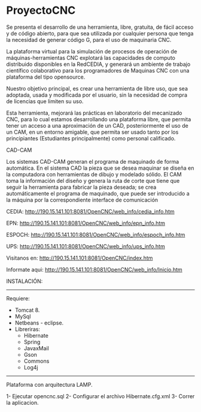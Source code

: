 ProyectoCNC
===========

Se presenta el desarrollo de una herramienta, libre, gratuita, de fácil acceso y de código abierto, para que sea utilizada por cualquier persona que tenga la necesidad de generar código G, para el uso de maquinaria CNC.

La plataforma virtual para la simulación de procesos de operación de máquinas-herramientas CNC explotará las capacidades de computo distribuido disponibles en la RedCEDIA, y generará un ambiente de trabajo científico colaborativo para los programadores de Maquinas CNC con una plataforma del tipo opensource.

Nuestro objetivo principal, es crear una herramienta de libre uso, que sea adoptada, usada y modificada por el usuario, sin la necesidad de compra de licencias que limiten su uso.

Esta herramienta, mejorará las prácticas en laboratorio del mecanizado CNC, para lo cual estamos desarrollando una plataforma libre, que permita tener un acceso a una aproximación de un CAD, posteriormente el uso de un CAM, en un entorno amigable, que permita ser usado tanto por los principiantes (Estudiantes principalmente) como personal calificado.

CAD-CAM 

Los sistemas CAD-CAM generan el programa de maquinado de forma automática. En el sistema CAD la pieza que se desea maquinar se diseña en la computadora con herramientas de dibujo y modelado sólido. El CAM toma la información del diseño y genera la ruta de corte que tiene que seguir la herramienta para fabricar la pieza deseada; se crea automáticamente el programa de maquinado, que puede ser introducido a la máquina por la correspondiente interface de comunicación

CEDIA:
http://190.15.141.101:8081/OpenCNC/web_info/cedia_info.htm

EPN:
http://190.15.141.101:8081/OpenCNC/web_info/epn_info.htm

ESPOCH:
http://190.15.141.101:8081/OpenCNC/web_info/espoch_info.htm

UPS:
http://190.15.141.101:8081/OpenCNC/web_info/ups_info.htm

Visitanos en: 
http://190.15.141.101:8081/OpenCNC/index.htm

Informate aqui: 
http://190.15.141.101:8081/OpenCNC/web_info/Inicio.htm


INSTALACIÓN:
______________________________________________________________________________________________________________________
Requiere:
* Tomcat 8.
* MySql
* Netbeans - eclipse.
* Libreriras:
   * Hibernate
   * Spring
   * JavaxMail
   * Gson
   * Commons
   * Log4j

_______________________________________________________________________________________________________________________

Plataforma con arquitectura LAMP.

1- Ejecutar opencnc.sql
2- Configurar el archivo Hibernate.cfg.xml
3- Correr la aplicacion.

